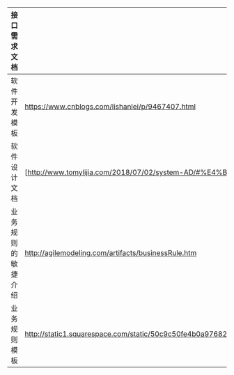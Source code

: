 | 接口需求文档       | http://www.woshipm.com/pmd/2297401.html                      |
| ------------------ | ------------------------------------------------------------ |
| 软件开发模板       | https://www.cnblogs.com/lishanlei/p/9467407.html             |
| 软件设计文档       | [http://www.tomylijia.com/2018/07/02/system-AD/#%E4%B8%80%E9%A1%B9%E7%9B%AE%E7%8E%AF%E5%A2%83](http://www.tomylijia.com/2018/07/02/system-AD/#一项目环境) |
| 业务规则的敏捷介绍 | http://agilemodeling.com/artifacts/businessRule.htm          |
| 业务规则模板       | http://static1.squarespace.com/static/50c9c50fe4b0a97682fac903/t/57949c6415d5dbb62e91d74d/1469357162692/BAL+Business+Rule+Documentation+%26+Questionnaire+Guide_Sample.pdf |

